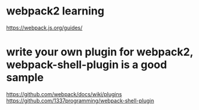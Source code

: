 # webpack2 learning 
https://webpack.js.org/guides/  

# write your own plugin for webpack2, webpack-shell-plugin is a good sample
https://github.com/webpack/docs/wiki/plugins  
https://github.com/1337programming/webpack-shell-plugin